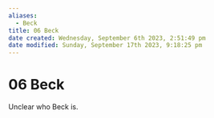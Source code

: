 ```yaml
---
aliases:
  - Beck
title: 06 Beck
date created: Wednesday, September 6th 2023, 2:51:49 pm
date modified: Sunday, September 17th 2023, 9:18:25 pm
---
```


# 06 Beck

Unclear who Beck is.

